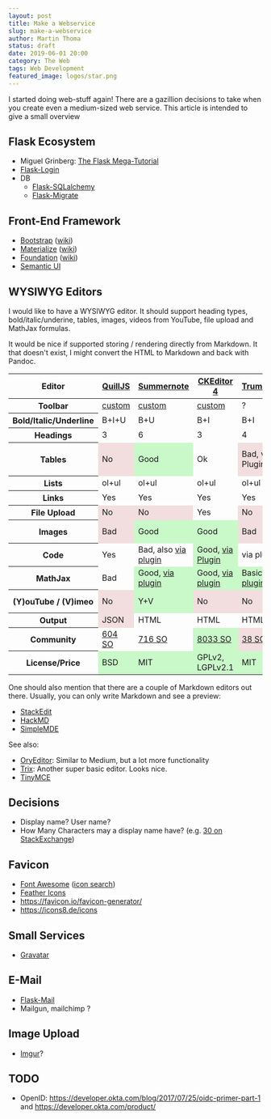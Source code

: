 ```yaml
---
layout: post
title: Make a Webservice
slug: make-a-webservice
author: Martin Thoma
status: draft
date: 2019-06-01 20:00
category: The Web
tags: Web Development
featured_image: logos/star.png
---
```

I started doing web-stuff again! There are a gazillion decisions to take when
you create even a medium-sized web service. This article is intended to give
a small overview

## Flask Ecosystem

* Miguel Grinberg: [The Flask Mega-Tutorial](https://blog.miguelgrinberg.com/post/the-flask-mega-tutorial-part-xv-a-better-application-structure)
* [Flask-Login](https://flask-login.readthedocs.io/en/latest/)
* DB
    * [Flask-SQLalchemy](https://flask-sqlalchemy.palletsprojects.com/en/2.x/)
    * [Flask-Migrate](https://flask-migrate.readthedocs.io/en/latest/)


## Front-End Framework

* [Bootstrap](https://getbootstrap.com/docs/) ([wiki](https://en.wikipedia.org/wiki/Bootstrap_(front-end_framework)))
* [Materialize](https://materializecss.com/) ([wiki](https://en.wikipedia.org/wiki/Material_Design))
* [Foundation](https://foundation.zurb.com/) ([wiki](https://en.wikipedia.org/wiki/Foundation_(framework)))
* [Semantic UI](https://semantic-ui.com/)


## WYSIWYG Editors

I would like to have a WYSIWYG editor. It should support heading types,
bold/italic/underine, tables, images, videos from YouTube, file upload and
MathJax formulas.

It would be nice if  supported storing / rendering directly from Markdown. It
that doesn't exist, I might convert the HTML to Markdown and back with Pandoc.

<table class="table">
    <thead>
        <tr>
            <th>Editor</th>
            <th><a href="https://quilljs.com/">QuillJS</a></th>
            <th><a href="https://summernote.org/">Summernote</a></th>
            <th><a href="https://ckeditor.com/ckeditor-4/">CKEditor 4</a></th>
            <th><a href="https://alex-d.github.io/Trumbowyg/">Trumbowyg</a></th>
            <th><a href="https://imperavi.com/redactor/">Redactor</a></th>
            <th><a href="https://yabwe.github.io/medium-editor/">Medium</a></th>
            <th><a href="https://www.froala.com/">Froala</a></th>
        </tr>
    </thead>
    <tbody>
    <tr>
        <th>Toolbar</th>
        <td><a href="https://quilljs.com/docs/modules/toolbar/#container">custom</a></td>
        <td><a href="https://summernote.org/deep-dive/">custom</a></td>
        <td><a href="https://ckeditor.com/docs/ckeditor4/latest/guide/dev_toolbar.html">custom</a></td>
        <td>?</td>
        <td><a href="https://imperavi.com/redactor/examples/buttons/change-buttons-in-the-toolbar/">custom</a></td>
        <td><a href="https://github.com/yabwe/medium-editor/issues/1133">?</a></td>
        <td><a href="https://www.froala.com/wysiwyg-editor/v1.2/docs/examples/custom-toolbar">custom</a></td>
    </tr>
    <tr>
        <th>Bold/Italic/Underline</th>
        <td>B+I+U</td>
        <td>B+U</td>
        <td>B+I</td>
        <td>B+I</td>
        <td>B+I</td>
        <td>B+I+U</td>
        <td>B+I+U</td>
    </tr>
    <tr>
        <th>Headings</th>
        <td>3</td>
        <td>6</td>
        <td>3</td>
        <td>4</td>
        <td style="background-color: #f2dede;">6</td>
        <td>2</td>
        <td>4</td>
    </tr>
    <tr>
        <th>Tables</th>
        <td style="background-color: #f2dede;">No</td>
        <td style="background-color: #c9f8c9;">Good</td>
        <td>Ok</td>
        <td style="background-color: #f2dede;">Bad, via Plugin</td>
        <td>Ok</td>
        <td style="background-color: #c9f8c9;">Good, via plugin</td>
        <td style="background-color: #c9f8c9;">Good</td>
    </tr>
    <tr>
        <th>Lists</th>
        <td>ol+ul</td>
        <td>ol+ul</td>
        <td>ol+ul</td>
        <td>ol+ul</td>
        <td>ol+ul</td>
        <td style="background-color: #f2dede;">No</td>
        <td>ol+ul</td>
    </tr>
    <tr>
        <th>Links</th>
        <td>Yes</td>
        <td>Yes</td>
        <td>Yes</td>
        <td>Yes</td>
        <td>Yes</td>
        <td>Yes</td>
        <td>Yes</td>
    </tr>
    <tr>
        <th>File Upload</th>
        <td style="background-color: #f2dede;">No</td>
        <td style="background-color: #f2dede;">No</td>
        <td>Yes</td>
        <td style="background-color: #f2dede;">No</td>
        <td>Yes</td>
        <td style="background-color: #f2dede;">No</td>
        <td>Yes</td>
    </tr>
    <tr>
        <th>Images</th>
        <td style="background-color: #f2dede;">Bad</td>
        <td style="background-color: #c9f8c9;">Good</td>
        <td style="background-color: #c9f8c9;">Good</td>
        <td style="background-color: #f2dede;">Bad</td>
        <td>Basic, nice</td>
        <td style="background-color: #f2dede;">Bad, via plugin</td>
        <td style="background-color: #c9f8c9;">Very Good</td>
    </tr>
    <tr>
        <th>Code</th>
        <td>Yes</td>
        <td>Bad, also <a href="https://epiksel.github.io/summernote-highlight/">via plugin</a></td>
        <td style="background-color: #c9f8c9;">Good, <a href="https://ckeditor.com/docs/ckeditor4/latest/examples/codesnippet.html">via Plugin</a></td>
        <td>via plugin</td>
        <td>Bad</td>
        <td style="background-color: #f2dede;">No</td>
        <td>Bad</td>
    </tr>
    <tr>
        <th>MathJax</th>
        <td>Bad</td>
        <td style="background-color: #c9f8c9;">Good, <a href="https://github.com/tylerecouture/summernote-math">via plugin</a></td>
        <td style="background-color: #c9f8c9;">Good, <a href="https://ckeditor.com/cke4/addon/mathjax">via plugin</a></td>
        <td style="background-color: #c9f8c9;">Basic, <a href="https://alex-d.github.io/Trumbowyg/demos/#plugins-mathml">via plugin</a></td>
        <td style="background-color: #f2dede;">No</td>
        <td style="background-color: #f2dede;"><a href="https://github.com/yabwe/medium-editor/issues/1500">No</a></td>
        <td style="background-color: #f2dede;">Questionable, <a href="https://www.froala.com/wysiwyg-editor/examples/wiris">via plugin</a></td>
    </tr>
    <tr>
        <th>(Y)ouTube / (V)imeo</th>
        <td style="background-color: #f2dede;">No</td>
        <td style="background-color: #c9f8c9;">Y+V</td>
        <td style="background-color: #f2dede;">No</td>
        <td style="background-color: #f2dede;">No</td>
        <td style="background-color: #f2dede;">No</td>
        <td>Bad, via plugin</td>
        <td style="background-color: #c9f8c9;">Yes</td>
    </tr>
    <tr>
        <th>Output</th>
        <td style="background-color: #f2dede;">JSON</td>
        <td>HTML</td>
        <td>HTML</td>
        <td>HTML</td>
        <td>HTML</td>
        <td>HTML</td>
        <td>HTML</td>
    </tr>
    <tr>
        <th>Community</th>
        <td><a href="https://stackoverflow.com/questions/tagged/quill">604 SO</a></td>
        <td><a href="https://stackoverflow.com/questions/tagged/summernote">716 SO</a></td>
        <td style="background-color: #c9f8c9;"><a href="https://stackoverflow.com/questions/tagged/ckeditor">8033 SO</a></td>
        <td style="background-color: #f2dede;"><a href="https://stackoverflow.com/questions/tagged/trumbowyg">38 SO</a></td>
        <td><a href="https://stackoverflow.com/questions/tagged/redactor">268 SO</a></td>
        <td style="background-color: #f2dede;"><a href="https://stackoverflow.com/questions/tagged/medium-editor">60 SO</a></td>
        <td><a href="https://stackoverflow.com/questions/tagged/froala">344 SO</a></td>
    </tr>
    <tr>
        <th>License/Price</th>
        <td style="background-color: #c9f8c9;">BSD</td>
        <td style="background-color: #c9f8c9;">MIT</td>
        <td style="background-color: #c9f8c9;">GPLv2, LGPLv2.1</td>
        <td style="background-color: #c9f8c9;">MIT</td>
        <td>$199</td>
        <td style="background-color: #c9f8c9;">MIT</td>
        <td style="background-color: #f2dede;">$1199</td>
    </tr>
    </tbody>
</table>

One should also mention that there are a couple of Markdown editors out there.
Usually, you can only write Markdown and see a preview:

* [StackEdit](https://stackedit.io/)
* [HackMD](https://hackmd.io/)
* [SimpleMDE](https://simplemde.com/)

See also:

* [OryEditor](https://ory-editor.aeneas.io/): Similar to Medium, but a lot more functionality
* [Trix](https://trix-editor.org/): Another super basic editor. Looks nice.
* [TinyMCE](https://www.tiny.cloud/)


## Decisions

* Display name? User name?
* How Many Characters may a display name have? (e.g. [30 on StackExchange](https://meta.stackoverflow.com/questions/307118/maximum-size-for-display-names))


## Favicon

* [Font Awesome](https://fontawesome.com/) ([icon search](https://fontawesome.com/icons?d=gallery))
* [Feather Icons](https://feathericons.com/)
* https://favicon.io/favicon-generator/
* https://icons8.de/icons


## Small Services

* [Gravatar](http://gravatar.com)


## E-Mail

* [Flask-Mail](https://pythonhosted.org/Flask-Mail/)
* Mailgun, mailchimp ?


## Image Upload

* [Imgur](https://imgur.com/)?


## TODO

* OpenID: https://developer.okta.com/blog/2017/07/25/oidc-primer-part-1 and https://developer.okta.com/product/
